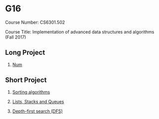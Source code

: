 G16
===

Course Number: CS6301.502

Course Title: Implementation of advanced data structures and algorithms (Fall 2017)

Long Project
------------

1.  [Num](./lp1)

Short Project
-------------

1.  [Sorting algorithms](./sp1)

2.  [Lists, Stacks and Queues](./sp2)

3.  [Depth-first search (DFS)](./sp3)
